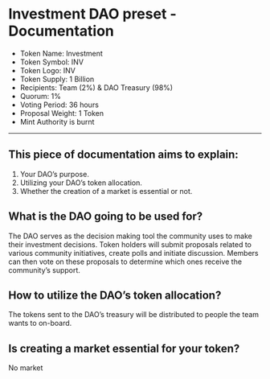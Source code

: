 # Investment DAO preset - Documentation

- Token Name: Investment
- Token Symbol: INV
- Token Logo: INV
- Token Supply: 1 Billion
- Recipients: Team (2%) & DAO Treasury (98%)
- Quorum: 1%
- Voting Period: 36 hours
- Proposal Weight: 1 Token
- Mint Authority is burnt

---

## This piece of documentation aims to explain: 

1. Your DAO’s purpose.
2. Utilizing your DAO’s token allocation.
3. Whether the creation of a market is essential or not.

## What is the DAO going to be used for?

The DAO serves as the decision making tool the community uses to make their investment decisions. 
Token holders will submit proposals related to various community initiatives, create polls and initiate discussion. Members can then vote on these proposals to determine which ones receive the community’s support.



## How to utilize the DAO’s token allocation?

The tokens sent to the DAO’s treasury will be distributed to people the team wants to on-board.

## Is creating a market essential for your token?

No market
